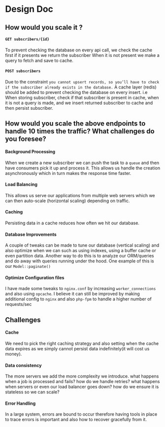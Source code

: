 # Design Doc

## How would you scale it ?

#### `GET subscribers/{id}`

To prevent checking the database on every api call, we check the cache first if it presents we return the subscriber
When it is not present we make a query to fetch and save to cache.

#### `POST subscribers`

Due to the
constraint `you cannot upsert records, so you’ll have to check if the subscriber already exists in the database.`
A cache layer (redis) should be added to prevent checking the database on every insert. i.e When storing subscriber,
check if that subscriber is present in cache, when it is not a query is made, and we insert returned subscriber to cache
and then persist subscriber.

## How would you scale the above endpoints to handle 10 times the traffic? What challenges do you foresee?

#### Background Processing

When we create a new subscriber we can push the task to a `queue` and then have consumers pick it up and process it.
This allows us handle the creation asynchronously which in turn makes the response time faster.

#### Load Balancing

This allows us serve our applications from multiple web servers which we can then auto-scale (horizontal scaling)
depending on traffic.

#### Caching

Persisting data in a cache reduces how often we hit our database.

#### Database Improvements

A couple of tweaks can be made to tune our database (vertical scaling) and also optimize when we can such as using
indexes, using a buffer cache or even partition data. Another way to do this is to analyze our ORM/queries
and do away with queries running under the hood. One example of this is our `Model::paginate()`

#### Optimize Configuration files

I have made some tweaks to `nginx.conf` by increasing `worker_connections` and also using `opcache`. I believe it can
still be improved by making additional config to `nginx` and also `php-fpm` to handle a higher number of requests/sec

## Challenges

#### Cache

We need to pick the right caching strategy and also setting when the cache data expires as we simply cannot persist data
indefinitely(it will cost us money).

#### Data consistency

The more servers we add the more complexity we introduce. what happens when a job is processed and fails?
how do we handle retries? what happens when servers or even our load balancer goes down? how do we ensure it is
stateless so we can scale?

#### Error Handling

In a large system, errors are bound to occur therefore having tools in place to trace errors is important and also how
to recover gracefully from it.
